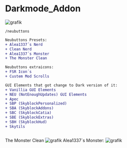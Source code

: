 # Darkmode_Addon
![grafik](https://github.com/Alea1337/Darkmode_Addon/assets/40134808/2226537f-98af-4225-8714-4115f699fa4b)

`/neubuttons`
```diff
Neubuttons Presets:
+ Alea1337´s Nerd
+ Clean Nerd
+ Alea1337´s Monster
+ The Monster Clean

Neubuttons extraicons:
+ FSR Icon´s
+ Custem Mod Scrolls

GUI Elements that got change to Dark version of it:
+ Vanillia GUI Elements
+ NEU (NotEnoughUpdates) GUI Elements
+ Apec
+ SBP (SkyblockPersonalized)
+ SBA (SkyblockAddons)
+ SBC (SkyblockCatia)
+ SBE (SkyblockExtras)
+ SBH (SkyblockHud)
+ Skytils



```
The Monster Clean 
![grafik](https://github.com/Alea1337/Darkmode_Addon/assets/40134808/4960bf8e-59b3-4253-9060-7ab5b71685e2)
Alea1337´s Monster:
![grafik](https://github.com/Alea1337/Darkmode_Addon/assets/40134808/4cfbf161-a6f9-4ad2-938d-841c1538bdd7)


